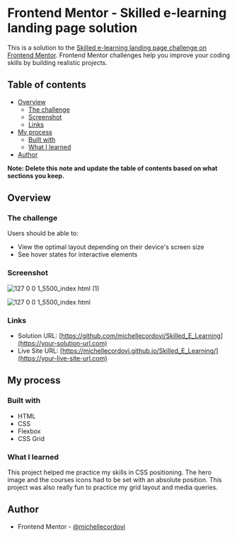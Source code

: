 # Frontend Mentor - Skilled e-learning landing page solution

This is a solution to the [Skilled e-learning landing page challenge on Frontend Mentor](https://www.frontendmentor.io/challenges/skilled-elearning-landing-page-S1ObDrZ8q). Frontend Mentor challenges help you improve your coding skills by building realistic projects.

## Table of contents

- [Overview](#overview)
  - [The challenge](#the-challenge)
  - [Screenshot](#screenshot)
  - [Links](#links)
- [My process](#my-process)
  - [Built with](#built-with)
  - [What I learned](#what-i-learned)
- [Author](#author)

**Note: Delete this note and update the table of contents based on what sections you keep.**

## Overview

### The challenge

Users should be able to:

- View the optimal layout depending on their device's screen size
- See hover states for interactive elements

### Screenshot
![127 0 0 1_5500_index html (1)](https://github.com/michellecordovi/Skilled_E_Learning/assets/165519977/ccbbb0c7-d03a-4526-b4cc-0e2fec645470)

![127 0 0 1_5500_index html](https://github.com/michellecordovi/Skilled_E_Learning/assets/165519977/317da7a8-0368-4a1a-b3fd-546268e9b7e0)


### Links

- Solution URL: [https://github.com/michellecordovi/Skilled_E_Learning](https://your-solution-url.com)
- Live Site URL: [https://michellecordovi.github.io/Skilled_E_Learning/](https://your-live-site-url.com)

## My process

### Built with

- HTML
- CSS 
- Flexbox
- CSS Grid


### What I learned

This project helped me practice my skills in CSS positioning. The hero image and the courses icons had to be set with an absolute position. This project was also really fun to practice my grid layout and media queries.


## Author

- Frontend Mentor - [@michellecordovi](https://www.frontendmentor.io/profile/michellecordovi)
